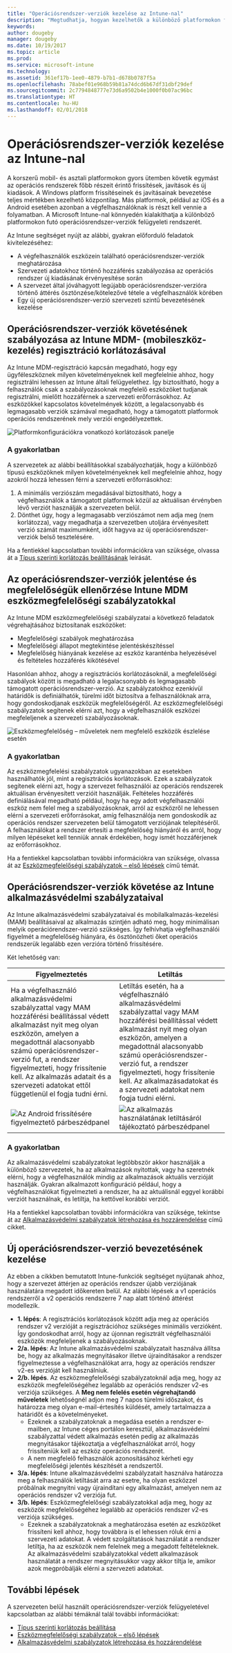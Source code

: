 ```yaml
---
title: "Operációsrendszer-verziók kezelése az Intune-nal"
description: "Megtudhatja, hogyan kezelhetők a különböző platformokon futó operációsrendszer-verziók a Microsoft Intune-nal."
keywords: 
author: dougeby
manager: dougeby
ms.date: 10/19/2017
ms.topic: article
ms.prod: 
ms.service: microsoft-intune
ms.technology: 
ms.assetid: 361ef17b-1ee0-4879-b7b1-d678b0787f5a
ms.openlocfilehash: 78abef01e968b59b81a74dcd6b67df31dbf29def
ms.sourcegitcommit: 2c7794848777e73d6a9502b4e1000f0b07ac96bc
ms.translationtype: HT
ms.contentlocale: hu-HU
ms.lasthandoff: 02/01/2018
---
```

# <a name="manage-operating-system-versions-with-intune"></a>Operációsrendszer-verziók kezelése az Intune-nal
A korszerű mobil- és asztali platformokon gyors ütemben követik egymást az operációs rendszerek főbb részeit érintő frissítések, javítások és új kiadások. A Windows platform frissítéseinek és javításainak bevezetése teljes mértékben kezelhető központilag. Más platformok, például az iOS és a Android esetében azonban a végfelhasználóknak is részt kell vennie a folyamatban.  A Microsoft Intune-nal könnyedén kialakíthatja a különböző platformokon futó operációsrendszer-verziók felügyeleti rendszerét.

Az Intune segítséget nyújt az alábbi, gyakran előforduló feladatok kivitelezéséhez: 
- A végfelhasználók eszközein található operációsrendszer-verziók meghatározása
- Szervezeti adatokhoz történő hozzáférés szabályozása az operációs rendszer új kiadásának érvényesítése során
- A szervezet által jóváhagyott legújabb operációsrendszer-verzióra történő áttérés ösztönzése/kötelezővé tétele a végfelhasználók körében
- Egy új operációsrendszer-verzió szervezeti szintű bevezetésének kezelése
  
## <a name="operating-system-version-control-using-intune-mobile-device-management-mdm-enrollment-restrictions"></a>Operációsrendszer-verziók követésének szabályozása az Intune MDM- (mobileszköz-kezelés) regisztráció korlátozásával
Az Intune MDM-regisztráció kapcsán megadható, hogy egy ügyféleszköznek milyen követelményeknek kell megfelelnie ahhoz, hogy regisztrálni lehessen az Intune általi felügyelethez. Így biztosítható, hogy a felhasználók csak a szabályozásoknak megfelelő eszközöket tudjanak regisztrálni, mielőtt hozzáférnek a szervezeti erőforrásokhoz. Az eszközökkel kapcsolatos követelmények között, a legalacsonyabb és legmagasabb verziók számával megadható, hogy a támogatott platformok operációs rendszerének mely verziói engedélyezettek.
 
![Platformkonfigurációkra vonatkozó korlátozások panelje](./media/os-version-platform-configurations.png) 
 
### <a name="in-practice"></a>A gyakorlatban
A szervezetek az alábbi beállításokkal szabályozhatják, hogy a különböző típusú eszközöknek milyen követelményeknek kell megfelelnie ahhoz, hogy azokról hozzá lehessen férni a szervezeti erőforrásokhoz: 
1. A minimális verziószám megadásával biztosítható, hogy a végfelhasználók a támogatott platformok közül az aktuálisan érvényben lévő verziót használják a szervezeten belül. 
2. Dönthet úgy, hogy a legmagasabb verziószámot nem adja meg (nem korlátozza), vagy megadhatja a szervezetben utoljára érvényesített verzió számát maximumként, időt hagyva az új operációsrendszer-verziók belső tesztelésére.

Ha a fentiekkel kapcsolatban további információkra van szüksége, olvassa át a [Típus szerinti korlátozás beállításának](https://docs.microsoft.com/intune/enrollment-restrictions-set#set-device-type-restrictions) leírását.
 
## <a name="operating-system-version-reporting-and-compliance-with-intune-mdm-device-compliance-policies"></a>Az operációsrendszer-verziók jelentése és megfelelőségük ellenőrzése Intune MDM eszközmegfelelőségi szabályzatokkal
Az Intune MDM eszközmegfelelőségi szabályzatai a következő feladatok végrehajtásához biztosítanak eszközöket: 
- Megfelelőségi szabályok meghatározása
- Megfelelőségi állapot megtekintése jelentéskészítéssel
- Megfelelőség hiányának kezelése az eszköz karanténba helyezésével és feltételes hozzáférés kikötésével

Hasonlóan ahhoz, ahogy a regisztrációs korlátozásoknál, a megfelelőségi szabályok között is megadható a legalacsonyabb és legmagasabb támogatott operációsrendszer-verzió. Az szabályzatokhoz ezenkívül határidők is definiálhatók, türelmi időt biztosítva a felhasználóknak arra, hogy gondoskodjanak eszközük megfelelőségéről. Az eszközmegfelelőségi szabályzatok segítenek elérni azt, hogy a végfelhasználók eszközei megfeleljenek a szervezeti szabályozásoknak.

![Eszközmegfelelőség – műveletek nem megfelelő eszközök észlelése esetén](./media/os-version-actions-noncompliance.png) 

### <a name="in-practice"></a>A gyakorlatban
Az eszközmegfelelési szabályzatok ugyanazokban az esetekben használhatók jól, mint a regisztrációs korlátozások. Ezek a szabályzatok segítenek elérni azt, hogy a szervezet felhasználói az operációs rendszerek aktuálisan érvényesített verzióit használják. Feltételes hozzáférés definiálásával megadható például, hogy ha egy adott végfelhasználói eszköz nem felel meg a szabályozásoknak, arról az eszközről ne lehessen elérni a szervezeti erőforrásokat, amíg felhasználója nem gondoskodik az operációs rendszer szervezeten belül támogatott verziójának telepítéséről. A felhasználókat a rendszer értesíti a megfelelőség hiányáról és arról, hogy milyen lépéseket kell tenniük annak érdekében, hogy ismét hozzáférjenek az erőforrásokhoz.   

Ha a fentiekkel kapcsolatban további információkra van szüksége, olvassa át az [Eszközmegfelelőségi szabályzatok – első lépések](https://docs.microsoft.com/intune/device-compliance-get-started) című témát.
 
## <a name="operating-system-version-controls-using-intune-app-protection-policies"></a>Operációsrendszer-verziók követése az Intune alkalmazásvédelmi szabályzataival    
Az Intune alkalmazásvédelmi szabályzataival és mobilalkalmazás-kezelési (MAM) beállításaival az alkalmazás szintjén adható meg, hogy minimálisan melyik operációrendszer-verzió szükséges. Így felhívhatja végfelhasználói figyelmét a megfelelőség hiányára, és ösztönözheti őket operációs rendszerük legalább ezen verzióra történő frissítésére.
 
Két lehetőség van: 

|Figyelmeztetés  |Letiltás  |
|---------|---------|
|Ha a végfelhasználó alkalmazásvédelmi szabályzattal vagy MAM hozzáférési beállítással védett alkalmazást nyit meg olyan eszközön, amelyen a megadottnál alacsonyabb számú operációsrendszer-verzió fut, a rendszer figyelmezteti, hogy frissítenie kell. Az alkalmazás adatait és a szervezeti adatokat ettől függetlenül el fogja tudni érni.|Letiltás esetén, ha a végfelhasználó alkalmazásvédelmi szabályzattal vagy MAM hozzáférési beállítással védett alkalmazást nyit meg olyan eszközön, amelyen a megadottnál alacsonyabb számú operációsrendszer-verzió fut, a rendszer figyelmezteti, hogy frissítenie kell. Az alkalmazásadatokat és a szervezeti adatokat nem fogja tudni elérni.|
|![Az Android frissítésére figyelmeztető párbeszédpanel](./media/os-version-update-warning.png)    |![Az alkalmazás használatának letiltásáról tájékoztató párbeszédpanel](./media/os-version-access-blocked.png)          |

 
### <a name="in-practice"></a>A gyakorlatban
Az alkalmazásvédelmi szabályzatokat legtöbbször akkor használják a különböző szervezetek, ha az alkalmazások nyitottak, vagy ha szeretnék elérni, hogy a végfelhasználók mindig az alkalmazások aktuális verzióját használják. Gyakran alkalmazott konfiguráció például, hogy a végfelhasználókat figyelmezteti a rendszer, ha az aktuálisnál eggyel korábbi verziót használnak, és letiltja, ha kettővel korábbi verziót.
 
Ha a fentiekkel kapcsolatban további információkra van szüksége, tekintse át az [Alkalmazásvédelmi szabályzatok létrehozása és hozzárendelése](https://docs.microsoft.com/intune/app-protection-policies) című cikket.

## <a name="managing-a-new-operating-system-version-rollout"></a>Új operációsrendszer-verzió bevezetésének kezelése
Az ebben a cikkben bemutatott Intune-funkciók segítséget nyújtanak ahhoz, hogy a szervezet áttérjen az operációs rendszer újabb verziójának használatára megadott időkereten belül. Az alábbi lépések a v1 operációs rendszerről a v2 operációs rendszerre 7 nap alatt történő áttérést modellezik.
- **1. lépés**: A regisztrációs korlátozások között adja meg az operációs rendszer v2 verzióját a regisztrációhoz szükséges minimális verzióként. Így gondoskodhat arról, hogy az újonnan regisztrált végfelhasználói eszközök megfeleljenek a szabályozásoknak.
- **2/a. lépés**: Az Intune alkalmazásvédelmi szabályzatait használva állítsa be, hogy az alkalmazás megnyitásakor illetve újraindításakor a rendszer figyelmeztesse a végfelhasználókat arra, hogy az operációs rendszer v2-es verzióját kell használniuk.
- **2/b. lépés**. Az eszközmegfelelőségi szabályzatoknál adja meg, hogy az eszközök megfelelőségéhez legalább az operációs rendszer v2-es verziója szükséges. A **Meg nem felelés esetén végrehajtandó műveletek** lehetőségnél adjon meg 7 napos türelmi időszakot, és határozza meg olyan e-mail-értesítés küldését, amely tartalmazza a határidőt és a követelményeket.
  -  Ezeknek a szabályzatoknak a megadása esetén a rendszer e-mailben, az Intune céges portálon keresztül, alkalmazásvédelmi szabályzattal védett alkalmazás esetén pedig az alkalmazás megnyitásakor tájékoztatja a végfelhasználókat arról, hogy frissíteniük kell az eszköz operációs rendszerét.
  - A nem megfelelő felhasználók azonosításához kérheti egy megfelelőségi jelentés készítését a rendszertől. 
- **3/a. lépés**: Intune alkalmazásvédelmi szabályzatait használva határozza meg a felhasználók letiltását arra az esetre, ha olyan eszközzel próbálnak megnyitni vagy újraindítani egy alkalmazást, amelyen nem az operációs rendszer v2 verziója fut.
- **3/b. lépés**: Eszközmegfelelőségi szabályzatokkal adja meg, hogy az eszközök megfelelőségéhez legalább az operációs rendszer v2-es verziója szükséges.
  - Ezeknek a szabályzatoknak a meghatározása esetén az eszközöket frissíteni kell ahhoz, hogy továbbra is el lehessen róluk érni a szervezeti adatokat. A védett szolgáltatások használatát a rendszer letiltja, ha az eszközök nem felelnek meg a megadott feltételeknek. Az alkalmazásvédelmi szabályzatokkal védett alkalmazások használatát a rendszer megnyitásukkor vagy akkor tiltja le, amikor azok megpróbálják elérni a szervezeti adatokat.

## <a name="next-steps"></a>További lépések
A szervezeten belül használt operációsrendszer-verziók felügyeletével kapcsolatban az alábbi témáknál talál további információkat: 

- [Típus szerinti korlátozás beállítása](https://docs.microsoft.com/intune/enrollment-restrictions-set#set-device-type-restrictions)
- [Eszközmegfelelőségi szabályzatok – első lépések](https://docs.microsoft.com/intune/device-compliance-get-started)
- [Alkalmazásvédelmi szabályzatok létrehozása és hozzárendelése](https://docs.microsoft.com/intune/app-protection-policies)
